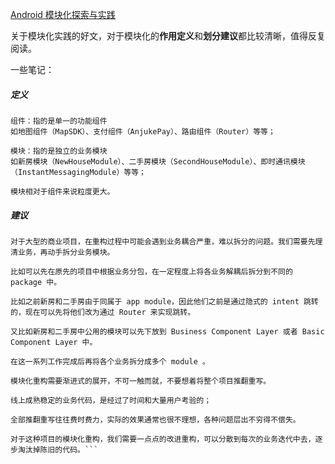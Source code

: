 [Android 模块化探索与实践](https://baronzhang.com/blog/Framework/Android-%E6%A8%A1%E5%9D%97%E5%8C%96%E6%8E%A2%E7%B4%A2%E4%B8%8E%E5%AE%9E%E8%B7%B5/)

关于模块化实践的好文，对于模块化的**作用定义**和**划分建议**都比较清晰，值得反复阅读。

一些笔记：

##### 定义
```
组件：指的是单一的功能组件
如地图组件（MapSDK）、支付组件（AnjukePay）、路由组件（Router）等等；

模块：指的是独立的业务模块
如新房模块（NewHouseModule）、二手房模块（SecondHouseModule）、即时通讯模块（InstantMessagingModule）等等；

模块相对于组件来说粒度更大。
```

##### 建议
```
对于大型的商业项目，在重构过程中可能会遇到业务耦合严重，难以拆分的问题。我们需要先理清业务，再动手拆分业务模块。

比如可以先在原先的项目中根据业务分包，在一定程度上将各业务解耦后拆分到不同的 package 中。

比如之前新房和二手房由于同属于 app module，因此他们之前是通过隐式的 intent 跳转的，现在可以先将他们改为通过 Router 来实现跳转。

又比如新房和二手房中公用的模块可以先下放到 Business Component Layer 或者 Basic Component Layer 中。

在这一系列工作完成后再将各个业务拆分成多个 module 。

```

```
模块化重构需要渐进式的展开，不可一触而就，不要想着将整个项目推翻重写。

线上成熟稳定的业务代码，是经过了时间和大量用户考验的；

全部推翻重写往往费时费力，实际的效果通常也很不理想，各种问题层出不穷得不偿失。

对于这种项目的模块化重构，我们需要一点点的改进重构，可以分散到每次的业务迭代中去，逐步淘汰掉陈旧的代码。```

